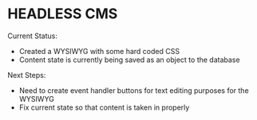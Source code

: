 # HEADLESS CMS

Current Status:

- Created a WYSIWYG with some hard coded CSS 
- Content state is currently being saved as an object to the database



Next Steps: 

- Need to create event handler buttons for text editing purposes for the WYSIWYG
- Fix current state so that content is taken in properly 